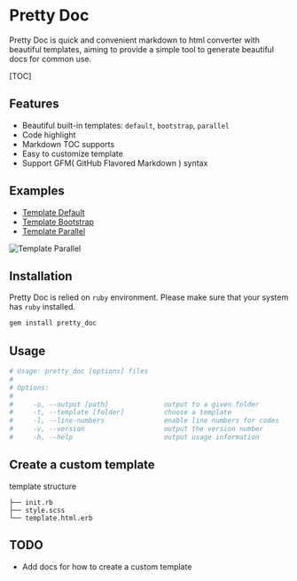 Pretty Doc
==========

Pretty Doc is quick and convenient markdown to html converter with beautiful templates, aiming to provide a simple tool to generate beautiful docs for common use.

[TOC]

## Features

+ Beautiful built-in templates: `default`, `bootstrap`, `parallel`
+ Code highlight
+ Markdown TOC supports
+ Easy to customize template
+ Support GFM( GitHub Flavored Markdown ) syntax

## Examples

+ [Template Default](https://lyfeyaj.github.io/pretty_doc/examples/default/README.html)
+ [Template Bootstrap](https://lyfeyaj.github.io/pretty_doc/examples/bootstrap/README.html)
+ [Template Parallel](https://lyfeyaj.github.io/pretty_doc/examples/parallel/README.html)

![Template Parallel](http://lyfeyaj.github.io/pretty_doc/images/preview.png)

## Installation

Pretty Doc is relied on `ruby` environment. Please make sure that your system has `ruby` installed.

```bash
gem install pretty_doc
```

## Usage

``` bash
# Usage: pretty_doc [options] files
#
# Options:
#
#     -o, --output [path]              output to a given folder
#     -t, --template [folder]          choose a template
#     -l, --line-numbers               enable line numbers for codes
#     -v, --version                    output the version number
#     -h, --help                       output usage information
```

## Create a custom template

template structure

```
├── init.rb
├── style.scss
└── template.html.erb
```

## TODO

+ Add docs for how to create a custom template
